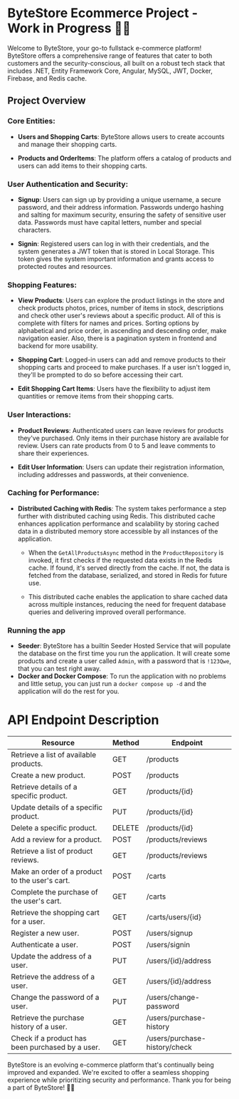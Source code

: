 # ByteStore Ecommerce Project - Work in Progress 🛒🤑

Welcome to ByteStore, your go-to fullstack e-commerce platform! ByteStore offers a comprehensive range of features that cater to both customers and the security-conscious, all built on a robust tech stack that includes .NET, Entity Framework Core, Angular, MySQL, JWT, Docker, Firebase, and Redis cache.

## Project Overview

### Core Entities:

- **Users and Shopping Carts**: ByteStore allows users to create accounts and manage their shopping carts.

- **Products and OrderItems**: The platform offers a catalog of products and users can add items to their shopping carts.

### User Authentication and Security:

- **Signup**: Users can sign up by providing a unique username, a secure password, and their address information. Passwords undergo hashing and salting for maximum security, ensuring the safety of sensitive user data. Passwords must have capital letters, number and special characters.

- **Signin**: Registered users can log in with their credentials, and the system generates a JWT token that is stored in Local Storage. This token gives the system important information and grants access to protected routes and resources.

### Shopping Features:

- **View Products**: Users can explore the product listings in the store and check products photos, prices, number of items in stock, descriptions and check other user's reviews about a specific product. All of this is complete with filters for names and prices. Sorting options by alphabetical and price order, in ascending and descending order, make navigation easier. Also, there is a pagination system in frontend and backend for more usability.

- **Shopping Cart**: Logged-in users can add and remove products to their shopping carts and proceed to make purchases. If a user isn't logged in, they'll be prompted to do so before accessing their cart.

- **Edit Shopping Cart Items**: Users have the flexibility to adjust item quantities or remove items from their shopping carts.

### User Interactions:

- **Product Reviews**: Authenticated users can leave reviews for products they've purchased. Only items in their purchase history are available for review. Users can rate products from 0 to 5 and leave comments to share their experiences.

- **Edit User Information**: Users can update their registration information, including addresses and passwords, at their convenience.

### Caching for Performance:

- **Distributed Caching with Redis**: The system takes performance a step further with distributed caching using Redis. This distributed cache enhances application performance and scalability by storing cached data in a distributed memory store accessible by all instances of the application.

    - When the `GetAllProductsAsync` method in the `ProductRepository` is invoked, it first checks if the requested data exists in the Redis cache. If found, it's served directly from the cache. If not, the data is fetched from the database, serialized, and stored in Redis for future use.

    - This distributed cache enables the application to share cached data across multiple instances, reducing the need for frequent database queries and delivering improved overall performance.
 
### Running the app
- **Seeder**: ByteStore has a builtin Seeder Hosted Service that will populate the database on the first time you run the application. It will create some products and create a user called `Admin`, with a password that is `!123Qwe`, that you can test right away.
- **Docker and Docker Compose**: To run the application with no problems and little setup, you can just run a `docker compose up -d` and the application will do the rest for you. 

# API Endpoint Description

| Resource                                           | Method | Endpoint                                    |
| -------------------------------------------------- | ------ | ------------------------------------------- |
| Retrieve a list of available products.             | GET    | /products                                  |
| Create a new product.                               | POST   | /products                                  |
| Retrieve details of a specific product.          | GET    | /products/{id}                             |
| Update details of a specific product.           | PUT    | /products/{id}                             |
| Delete a specific product.                           | DELETE | /products/{id}                             |
| Add a review for a product.                          | POST   | /products/reviews                          |
| Retrieve a list of product reviews.                | GET    | /products/reviews                          |
| Make an order of a product to the user's cart.   | POST   | /carts                                     |
| Complete the purchase of the user's cart.     | GET    | /carts                                     |
| Retrieve the shopping cart for a user.           | GET    | /carts/users/{id}            |
| Register a new user.                                    | POST   | /users/signup                              |
| Authenticate a user.                                    | POST   | /users/signin                              |
| Update the address of a user.                   | PUT    | /users/{id}/address                   |
| Retrieve the address of a user.                  | GET    | /users/{id}/address                   |
| Change the password of a user.                | PUT    | /users/change-password                    |
| Retrieve the purchase history of a user.     | GET    | /users/purchase-history                   |
| Check if a product has been purchased by a user. | GET    | /users/purchase-history/check             |


ByteStore is an evolving e-commerce platform that's continually being improved and expanded. We're excited to offer a seamless shopping experience while prioritizing security and performance. Thank you for being a part of ByteStore! 🛒🚀
